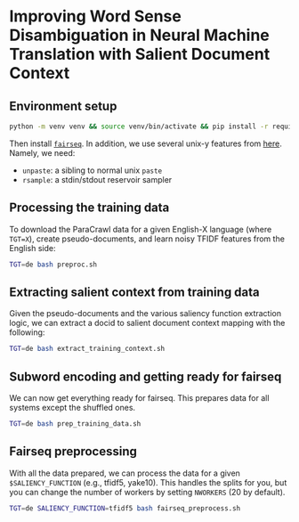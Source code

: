 # Improving Word Sense Disambiguation in Neural Machine Translation with Salient Document Context


## Environment setup

```bash
python -m venv venv && source venv/bin/activate && pip install -r requirements.txt
```

Then install [`fairseq`](https://github.com/facebookresearch/fairseq). In addition, we use several unix-y features from [here](https://github.com/mjpost/bin). Namely, we need:

- `unpaste`: a sibling to normal unix `paste`
- `rsample`: a stdin/stdout reservoir sampler

## Processing the training data

To download the ParaCrawl data for a given English-X language (where `TGT=X`), create pseudo-documents, and learn noisy TFIDF features from the English side:

```bash
TGT=de bash preproc.sh
```

## Extracting salient context from training data

Given the pseudo-documents and the various saliency function extraction logic, we can extract a docid to salient document context mapping with the following:

```bash
TGT=de bash extract_training_context.sh
```

## Subword encoding and getting ready for fairseq

We can now get everything ready for fairseq. This prepares data for all systems except the shuffled ones.

```bash
TGT=de bash prep_training_data.sh
```

## Fairseq preprocessing

With all the data prepared, we can process the data for a given `$SALIENCY_FUNCTION` (e.g., tfidf5, yake10). This handles the splits for you, but you can change the number of workers by setting `NWORKERS` (20 by default).

```bash
TGT=de SALIENCY_FUNCTION=tfidf5 bash fairseq_preprocess.sh
```


